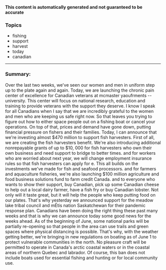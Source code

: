 **This content is automatically generated and not guaranteed to be accurate**

### Topics

- fishing
- support
- harvest
- today
- canadian

---

### Summary:



Over the last two weeks, we've seen our women and men in uniform step up to the plate again and again.
Today, we are launching the chronic pain center of excellence for Canadian veterans at mcmaster yaoufrments -- university.
This center will focus on national research, education and training to provide veterans with the support they deserve.
I know I speak for all Canadians when I say that we are incredibly grateful to the women and men who are keeping us safe right now.
So that leaves you trying to figure out how to either space people out on a fishing boat or cancel your operations.
On top of that, prices and demand have gone down, putting financial pressure on fishers and their families.
Today, I can announce that we're investing almost $470 million to support fish harvesters.
First of all, we are creating the fish harvesters benefit.
We're also introducing additional nonrepayable grants of up to $10, 000 for fish harvesters who own their own business and need support to bridge to better times.
and for workers who are worried about next year, we will change employment insurance rules so that fish harvesters can apply for e.
This all builds on the investments we've made for fish and seafood processors.
and for farmers and aquaculture fisheries, we're also launching $100 million agriculture and food business solutions fund to farm credit Canada.
and to everyone who wants to show their support, buy Canadian, pick up some Canadian cheese to help out a local dairy farmer, have a fish fry or buy Canadian lobster.
Not only will it taste great, but it will help the people who keep putting food on our plates.
That's why yesterday we announced support for the meadow lake tribal council and mÉtis nation Saskatchewan for their pandemic response plan.
Canadians have been doing the right thing these past many weeks and that is why we can announce today some good news for the weeks ahead.
As of the beginning of June, some national parks will be partially re-opening so that people in the area can use trails and green spaces where physical distancing is possible.
That's why, with the weather getting better, we're bringing in new regulations on boating as of June 1 to protect vulnerable communities in the north.
No pleasure craft will be permitted to operate in Canada's arctic coastal waters or in the coastal areas of northern Quebec and labrador.
Of course, this ban does not include boats used for essential fishing and hunting or for local community use.